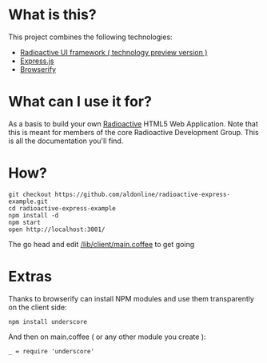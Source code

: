 
# What is this?

This project combines the following technologies:

* [Radioactive UI framework ( technology preview version )](https://github.com/aldonline/radioactive)
* [Express.js](http://expressjs.com/)
* [Browserify](http://browserify.org/)

# What can I use it for?

As a basis to build your own [Radioactive](https://github.com/aldonline/radioactive) HTML5 Web Application.
Note that this is meant for members of the core Radioactive Development Group. This is all the documentation you'll find.

# How?

    git checkout https://github.com/aldonline/radioactive-express-example.git
    cd radioactive-express-example
    npm install -d
    npm start
    open http://localhost:3001/

The go head and edit [/lib/client/main.coffee](https://github.com/aldonline/radioactive-express-example/blob/master/lib/client/main.coffee) to get going

# Extras

Thanks to browserify can install NPM modules and use them transparently on the client side:

    npm install underscore

And then on main.coffee ( or any other module you create ):

    _ = require 'underscore'
